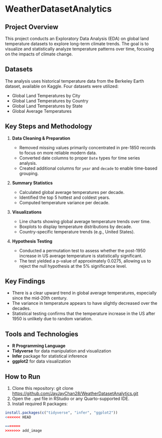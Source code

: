 # WeatherDatasetAnalytics


## Project Overview
This project conducts an Exploratory Data Analysis (EDA) on global land temperature datasets to explore long-term climate trends. The goal is to visualize and statistically analyze temperature patterns over time, focusing on the impacts of climate change.

## Datasets
The analysis uses historical temperature data from the Berkeley Earth dataset, available on Kaggle. Four datasets were utilized:
- Global Land Temperatures by City
- Global Land Temperatures by Country
- Global Land Temperatures by State
- Global Average Temperatures

## Key Steps and Methodology

1. **Data Cleaning & Preparation**
   - Removed missing values primarily concentrated in pre-1850 records to focus on more reliable modern data.
   - Converted date columns to proper `Date` types for time series analysis.
   - Created additional columns for `year` and `decade` to enable time-based grouping.

2. **Summary Statistics**
   - Calculated global average temperatures per decade.
   - Identified the top 5 hottest and coldest years.
   - Computed temperature variance per decade.

3. **Visualizations**
   - Line charts showing global average temperature trends over time.
   - Boxplots to display temperature distributions by decade.
   - Country-specific temperature trends (e.g., United States).

4. **Hypothesis Testing**
   - Conducted a permutation test to assess whether the post-1950 increase in US average temperature is statistically significant.
   - The test yielded a p-value of approximately 0.0275, allowing us to reject the null hypothesis at the 5% significance level.

## Key Findings
- There is a clear upward trend in global average temperatures, especially since the mid-20th century.
- The variance in temperature appears to have slightly decreased over the decades.
- Statistical testing confirms that the temperature increase in the US after 1950 is unlikely due to random variation.

## Tools and Technologies
- **R Programming Language**
- **Tidyverse** for data manipulation and visualization
- **Infer** package for statistical inference
- **ggplot2** for data visualization

## How to Run
1. Clone this repository: git clone https://github.com/JayJayChan28/WeatherDatasetAnalytics.git
2. Open the `.qmd` file in RStudio or any Quarto-supported IDE.
3. Install required R packages:
```r
install.packages(c("tidyverse", "infer", "ggplot2"))
<<<<<<< HEAD

=======
>>>>>>> add_image
